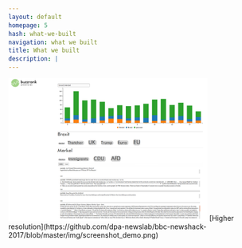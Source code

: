 ```yaml
---
layout: default
homepage: 5
hash: what-we-built
navigation: what we built
title: What we built
description: |
---
```


<img src="img/screenshot_demo.png" width="400px">
[Higher resolution](https://github.com/dpa-newslab/bbc-newshack-2017/blob/master/img/screenshot_demo.png)
